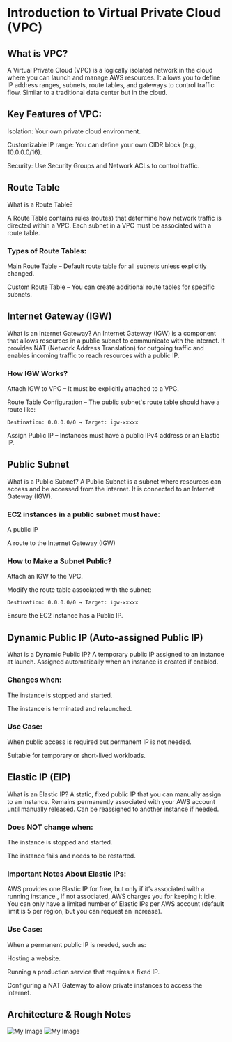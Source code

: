# Introduction to Virtual Private Cloud (VPC)

## What is VPC?

A Virtual Private Cloud (VPC) is a logically isolated network in the cloud where you can launch and manage AWS resources.
It allows you to define IP address ranges, subnets, route tables, and gateways to control traffic flow.
Similar to a traditional data center but in the cloud.

## Key Features of VPC:

Isolation: Your own private cloud environment.

Customizable IP range: You can define your own CIDR block (e.g., 10.0.0.0/16).

Security: Use Security Groups and Network ACLs to control traffic.


## Route Table

What is a Route Table?

A Route Table contains rules (routes) that determine how network traffic is directed within a VPC.
Each subnet in a VPC must be associated with a route table.

### Types of Route Tables:
Main Route Table – Default route table for all subnets unless explicitly changed.

Custom Route Table – You can create additional route tables for specific subnets.

## Internet Gateway (IGW)

What is an Internet Gateway?
An Internet Gateway (IGW) is a component that allows resources in a public subnet to communicate with the internet.
It provides NAT (Network Address Translation) for outgoing traffic and enables incoming traffic to reach resources with a public IP.

### How IGW Works?
Attach IGW to VPC – It must be explicitly attached to a VPC.

Route Table Configuration – The public subnet's route table should have a route like:

```Destination: 0.0.0.0/0 → Target: igw-xxxxx```

Assign Public IP – Instances must have a public IPv4 address or an Elastic IP.

## Public Subnet

What is a Public Subnet?
A Public Subnet is a subnet where resources can access and be accessed from the internet.
It is connected to an Internet Gateway (IGW).

### EC2 instances in a public subnet must have:
A public IP

A route to the Internet Gateway (IGW)

### How to Make a Subnet Public?
Attach an IGW to the VPC.

Modify the route table associated with the subnet:

```Destination: 0.0.0.0/0 → Target: igw-xxxxx```

Ensure the EC2 instance has a Public IP.


## Dynamic Public IP (Auto-assigned Public IP)

What is a Dynamic Public IP?
A temporary public IP assigned to an instance at launch.
Assigned automatically when an instance is created if enabled.

### Changes when:
The instance is stopped and started.

The instance is terminated and relaunched.

### Use Case:
When public access is required but permanent IP is not needed.

Suitable for temporary or short-lived workloads.


## Elastic IP (EIP)

What is an Elastic IP?
A static, fixed public IP that you can manually assign to an instance.
Remains permanently associated with your AWS account until manually released.
Can be reassigned to another instance if needed.

### Does NOT change when:
The instance is stopped and started.

The instance fails and needs to be restarted.

### Important Notes About Elastic IPs:
AWS provides one Elastic IP for free, but only if it’s associated with a running instance., If not associated, AWS charges you for keeping it idle.
You can only have a limited number of Elastic IPs per AWS account (default limit is 5 per region, but you can request an increase).

### Use Case:
When a permanent public IP is needed, such as:

Hosting a website.

Running a production service that requires a fixed IP.

Configuring a NAT Gateway to allow private instances to access the internet.

## Architecture & Rough Notes

![My Image](Images/VPC-1-BOARD.png)
![My Image](Images/VPC-1-ARCHITECTURE.png)